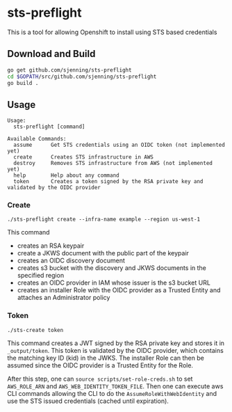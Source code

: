 # sts-preflight
This is a tool for allowing Openshift to install using STS based credentials
## Download and Build
```bash
go get github.com/sjenning/sts-preflight
cd $GOPATH/src/github.com/sjenning/sts-preflight
go build .
```
## Usage
```
Usage:
  sts-preflight [command]

Available Commands:
  assume      Get STS credentials using an OIDC token (not implemented yet)
  create      Creates STS infrastructure in AWS
  destroy     Removes STS infrastructure from AWS (not implemented yet)
  help        Help about any command
  token       Creates a token signed by the RSA private key and validated by the OIDC provider
```
### Create
```
./sts-preflight create --infra-name example --region us-west-1
```
This command
* creates an RSA keypair
* create a JKWS document with the public part of the keypair
* creates an OIDC discovery document
* creates s3 bucket with the discovery and JKWS documents in the specified region
* creates an OIDC provider in IAM whose issuer is the s3 bucket URL
* creates an installer Role with the OIDC provider as a Trusted Entity and attaches an Administrator policy
### Token
```
./sts-create token
```
This command creates a JWT signed by the RSA private key and stores it in `_output/token`.  This token is validated by the OIDC provider, which contains the matching key ID (kid) in the JWKS.  The installer Role can then be assumed since the OIDC provider is a Trusted Entity for the Role.

After this step, one can `source scripts/set-role-creds.sh` to set `AWS_ROLE_ARN` and `AWS_WEB_IDENTITY_TOKEN_FILE`.  Then one can execute aws CLI commands allowing the CLI to do the `AssumeRoleWithWebIdentity` and use the STS issued credentials (cached until expiration).
